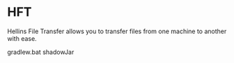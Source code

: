 # HFT
Hellins File Transfer allows you to transfer files from one machine to another with ease.

gradlew.bat shadowJar
